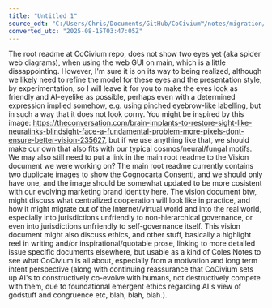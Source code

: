 ```yaml
---
title: "Untitled 1"
source_odt: "C:/Users/Chris/Documents/GitHub/CoCivium™/notes/migration/source_odt/Untitled 1.odt"
converted_utc: "2025-08-15T03:47:05Z"
---
```

The root readme at CoCivium repo, does not show two eyes yet (aka spider web diagrams), when using the web GUI on main, which is a little dissappointing. However, I'm sure it is on its way to being realized, although we likely need to refine the model for these eyes and the presentation style, by experimentation, so I will leave it for you to make the eyes look as friendly and AI-eyelike as possible, perhaps even with a determined expression implied somehow, e.g. using pinched eyebrow-like labelling, but in such a way that it does not look corny. You might be inspired by this image: <https://theconversation.com/brain-implants-to-restore-sight-like-neuralinks-blindsight-face-a-fundamental-problem-more-pixels-dont-ensure-better-vision-235627>, but if we use anything like that, we should make our own that also fits with our typical cosmos/neural/fungal motifs. We may also still need to put a link in the main root readme to the Vision document we were working on? The main root readme currently contains two duplicate images to show the Cognocarta Consenti, and we should only have one, and the image should be somewhat updated to be more cosistent with our evolving marketing brand identity here. The vision document btw, might discuss what centralized cooperation will look like in practice, and how it might migrate out of the Internet/virtual world and into the real world, especially into jurisdictions unfriendly to non-hierarchical governance, or even into jurisdictions unfriendly to self-governance itself. This vision document might also discuss ethics, and other stuff, basically a highlight reel in writing and/or inspirational/quotable prose, linking to more detailed issue specific documents elsewhere, but usable as a kind of Coles Notes to see what CoCivium is all about, especially from a motivation and long term intent perspective (along with continuing reassurance that CoCivium sets up AI's to constructively co-evolve with humans, not destructively compete with them, due to foundational emergent ethics regarding AI's view of godstuff and congruence etc, blah, blah, blah.).

